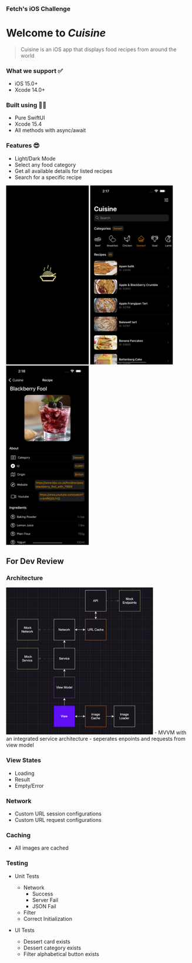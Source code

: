 ### Fetch's iOS Challenge

 # Welcome to *Cuisine*
> Cuisine is an iOS app that displays food recipes from around the world

### What we support ✅
- iOS 15.0+
- Xcode 14.0+

### Built using 👷🏻
- Pure SwiftUI
- Xcode 15.4
- All methods with async/await

### Features 😎
- Light/Dark Mode
- Select any food category
- Get all available details for listed recipes
- Search for a specific recipe
<p>
<img src="CuisineLaunchLogo.png" width="225" height="487.5">
<img src="Simulator Screenshot - Clone 1 of iPhone 15 Pro Max - 2024-06-08 at 14.17.50.png" width="225" height="487.5">
<img src="Simulator Screenshot - Clone 1 of iPhone 15 Pro Max - 2024-06-08 at 14.18.15.png" width="225" height="487.5">
</p>


## For Dev Review

### Architecture
  <img src="Cuisine System Design.png" width="400" height="400">
- MVVM with an integrated service architecture
  - seperates enpoints and requests from view model

### View States
- Loading
- Result
- Empty/Error

### Network
- Custom URL session configurations
- Custom URL request configurations

### Caching
- All images are cached

### Testing
- Unit Tests
  - Network
    - Success
    - Server Fail
    - JSON Fail
  - Filter
  - Correct Initialization
    
- UI Tests
  - Dessert card exists
  - Dessert category exists
  - Filter alphabetical button exists
